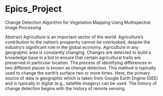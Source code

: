 # Epics_Project
Change Detection Algorithm for Vegetation Mapping Using Multispectral Image Processing

Abstract
Agriculture is an important sector of the world. Agriculture’s contribution to the nation’s prosperity cannot be overlooked, despite the industry’s significant role in the global economy. Agriculture in any geographic area is constantly changing. Changes are detected to build a knowledge base in a bid to ensure that certain agricultural traits are preserved in particular location. The process of identifying differences in two different places is known as change detection. This method is typically used to change the earth’s surface two or more times. Here, the primary source of data is geographic which is taken from Google Earth Engine (GEE) and is typically in digital (e.g., satellite imagery) can be used. The history of change detection begins with the history of remote sensing.
